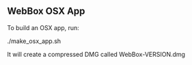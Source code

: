 ## WebBox OSX App

To build an OSX app, run:

./make_osx_app.sh

It will create a compressed DMG called WebBox-VERSION.dmg


